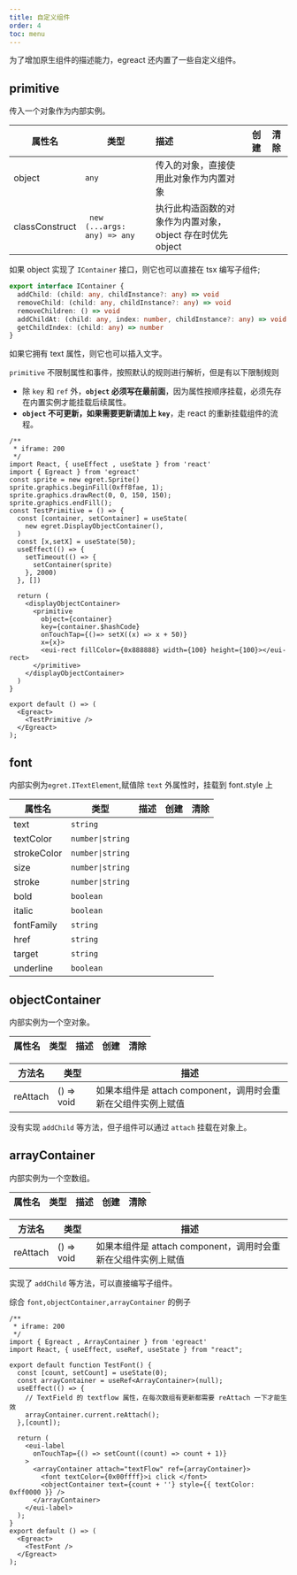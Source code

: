 ```yaml
---
title: 自定义组件
order: 4
toc: menu
---
```


为了增加原生组件的描述能力，egreact 还内置了一些自定义组件。

## primitive

传入一个对象作为内部实例。

| 属性名         | 类型                         | 描述                                                       | 创建 | 清除 |
| -------------- | ---------------------------- | :--------------------------------------------------------- | :--- | :--- |
| object         | `any`                        | 传入的对象，直接使用此对象作为内置对象                     |      |      |
| classConstruct | ` new (...args: any) => any` | 执行此构造函数的对象作为内置对象，object 存在时优先 object |      |      |

如果 object 实现了 `IContainer` 接口，则它也可以直接在 tsx 编写子组件;

``` typescript
export interface IContainer {
  addChild: (child: any, childInstance?: any) => void
  removeChild: (child: any, childInstance?: any) => void
  removeChildren: () => void
  addChildAt: (child: any, index: number, childInstance?: any) => void
  getChildIndex: (child: any) => number
}
```

如果它拥有 text 属性，则它也可以插入文字。  
  
`primitive` 不限制属性和事件，按照默认的规则进行解析，但是有以下限制规则

- 除 `key` 和 `ref` 外，**`object` 必须写在最前面**，因为属性按顺序挂载，必须先存在内置实例才能挂载后续属性。
- **`object` 不可更新，如果需要更新请加上 `key`**，走 react 的重新挂载组件的流程。

``` tsx
/**
 * iframe: 200
 */
import React, { useEffect , useState } from 'react'
import { Egreact } from 'egreact'
const sprite = new egret.Sprite()
sprite.graphics.beginFill(0xff8fae, 1);
sprite.graphics.drawRect(0, 0, 150, 150);
sprite.graphics.endFill();
const TestPrimitive = () => {
  const [container, setContainer] = useState(
    new egret.DisplayObjectContainer(),
  )
  const [x,setX] = useState(50);
  useEffect(() => {
    setTimeout(() => {
      setContainer(sprite)
    }, 2000)
  }, [])

  return (
    <displayObjectContainer>
      <primitive
        object={container}
        key={container.$hashCode}
        onTouchTap={()=> setX((x) => x + 50)}
        x={x}>
        <eui-rect fillColor={0x888888} width={100} height={100}></eui-rect>
      </primitive>
    </displayObjectContainer>
  )
}

export default () => (
  <Egreact>
    <TestPrimitive />
  </Egreact>
);
```

## font

内部实例为`egret.ITextElement`,赋值除 `text` 外属性时，挂载到 font.style 上

| 属性名      | 类型             | 描述 | 创建 | 清除 |
| ----------- | ---------------- | :--- | :--- | :--- |
| text        | `string`         |      |
| textColor   | `number\|string` |      |
| strokeColor | `number\|string` |      |
| size        | `number\|string` |      |
| stroke      | `number\|string` |      |
| bold        | `boolean`        |      |
| italic      | `boolean`        |      |
| fontFamily  | `string`         |      |
| href        | `string`         |      |
| target      | `string`         |      |
| underline   | `boolean`        |      |

## objectContainer

内部实例为一个空对象。

| 属性名 | 类型 | 描述 | 创建 | 清除 |
| ------ | ---- | :--- | :--- | :--- |

| 方法名   | 类型       | 描述                                                          |
| -------- | ---------- | ------------------------------------------------------------- |
| reAttach | () => void | 如果本组件是 attach component，调用时会重新在父组件实例上赋值 |

没有实现 `addChild` 等方法，但子组件可以通过 `attach` 挂载在对象上。

## arrayContainer

内部实例为一个空数组。

| 属性名 | 类型 | 描述 | 创建 | 清除 |
| ------ | ---- | :--- | :--- | :--- |

| 方法名   | 类型       | 描述                                                          |
| -------- | ---------- | ------------------------------------------------------------- |
| reAttach | () => void | 如果本组件是 attach component，调用时会重新在父组件实例上赋值 |

实现了 `addChild` 等方法，可以直接编写子组件。

综合 `font,objectContainer,arrayContainer` 的例子

``` tsx
/**
 * iframe: 200
 */
import { Egreact , ArrayContainer } from 'egreact'
import React, { useEffect, useRef, useState } from "react";

export default function TestFont() {
  const [count, setCount] = useState(0);
  const arrayContainer = useRef<ArrayContainer>(null);
  useEffect(() => {
    // TextField 的 textflow 属性，在每次数组有更新都需要 reAttach 一下才能生效
    arrayContainer.current.reAttach();
  },[count]);

  return (
    <eui-label
      onTouchTap={() => setCount((count) => count + 1)}
    >
      <arrayContainer attach="textFlow" ref={arrayContainer}>
        <font textColor={0x00ffff}>i click </font>
        <objectContainer text={count + ''} style={{ textColor: 0xff0000 }} />
      </arrayContainer>
    </eui-label>
  );
}
export default () => (
  <Egreact>
    <TestFont />
  </Egreact>
);
```
